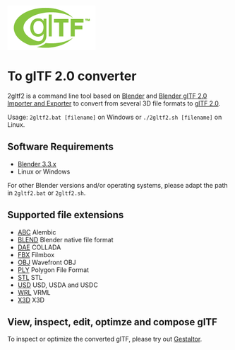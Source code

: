 [![](glTF.png)](https://github.com/KhronosGroup/glTF/tree/master/specification/2.0)

# To glTF 2.0 converter

2gltf2 is a command line tool based on [Blender](http://www.blender.org) and [Blender glTF 2.0 Importer and Exporter](https://github.com/KhronosGroup/glTF-Blender-IO) to convert from several 3D file formats to [glTF 2.0](https://www.khronos.org/gltf/).  

Usage: `2gltf2.bat [filename]` on Windows or `./2gltf2.sh [filename]` on Linux.  

## Software Requirements

* [Blender 3.3.x](https://blender.org/download)  
* Linux or Windows  

For other Blender versions and/or operating systems, please adapt the path in `2gltf2.bat` or `2gltf2.sh`.  

## Supported file extensions

* [ABC](https://www.alembic.io/) Alembic  
* [BLEND](https://www.blender.org/) Blender native file format  
* [DAE](https://en.wikipedia.org/wiki/COLLADA) COLLADA  
* [FBX](https://en.wikipedia.org/wiki/FBX) Filmbox  
* [OBJ](https://en.wikipedia.org/wiki/Wavefront_.obj_file) Wavefront OBJ  
* [PLY](https://en.wikipedia.org/wiki/PLY_(file_format)) Polygon File Format  
* [STL](https://en.wikipedia.org/wiki/STL_(file_format)) STL  
* [USD](https://en.wikipedia.org/wiki/Universal_Scene_Description) USD, USDA and USDC  
* [WRL](https://en.wikipedia.org/wiki/VRML) VRML  
* [X3D](https://en.wikipedia.org/wiki/X3D) X3D  

## View, inspect, edit, optimze and compose glTF

To inspect or optimize the converted glTF, please try out [Gestaltor](https://gestaltor.io/).  
